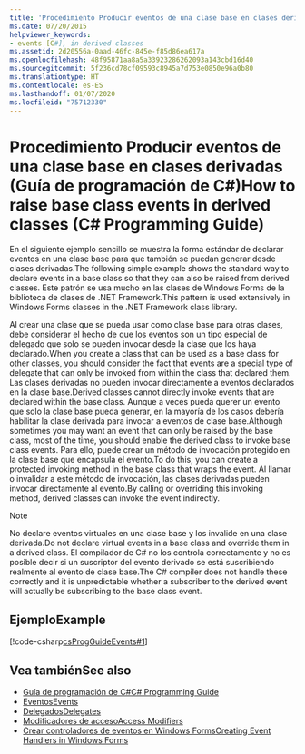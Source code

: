 ```yaml
---
title: 'Procedimiento Producir eventos de una clase base en clases derivadas: Guía de programación de C#'
ms.date: 07/20/2015
helpviewer_keywords:
- events [C#], in derived classes
ms.assetid: 2d20556a-0aad-46fc-845e-f85d86ea617a
ms.openlocfilehash: 48f95871aa8a5a33923286262093a143cbd16d40
ms.sourcegitcommit: 5f236cd78cf09593c8945a7d753e0850e96a0b80
ms.translationtype: HT
ms.contentlocale: es-ES
ms.lasthandoff: 01/07/2020
ms.locfileid: "75712330"
---
```

# <a name="how-to-raise-base-class-events-in-derived-classes-c-programming-guide"></a><span data-ttu-id="b2046-102">Procedimiento Producir eventos de una clase base en clases derivadas (Guía de programación de C#)</span><span class="sxs-lookup"><span data-stu-id="b2046-102">How to raise base class events in derived classes (C# Programming Guide)</span></span>
<span data-ttu-id="b2046-103">En el siguiente ejemplo sencillo se muestra la forma estándar de declarar eventos en una clase base para que también se puedan generar desde clases derivadas.</span><span class="sxs-lookup"><span data-stu-id="b2046-103">The following simple example shows the standard way to declare events in a base class so that they can also be raised from derived classes.</span></span> <span data-ttu-id="b2046-104">Este patrón se usa mucho en las clases de Windows Forms de la biblioteca de clases de .NET Framework.</span><span class="sxs-lookup"><span data-stu-id="b2046-104">This pattern is used extensively in Windows Forms classes in the .NET Framework class library.</span></span>  
  
 <span data-ttu-id="b2046-105">Al crear una clase que se pueda usar como clase base para otras clases, debe considerar el hecho de que los eventos son un tipo especial de delegado que solo se pueden invocar desde la clase que los haya declarado.</span><span class="sxs-lookup"><span data-stu-id="b2046-105">When you create a class that can be used as a base class for other classes, you should consider the fact that events are a special type of delegate that can only be invoked from within the class that declared them.</span></span> <span data-ttu-id="b2046-106">Las clases derivadas no pueden invocar directamente a eventos declarados en la clase base.</span><span class="sxs-lookup"><span data-stu-id="b2046-106">Derived classes cannot directly invoke events that are declared within the base class.</span></span> <span data-ttu-id="b2046-107">Aunque a veces pueda querer un evento que solo la clase base pueda generar, en la mayoría de los casos debería habilitar la clase derivada para invocar a eventos de clase base.</span><span class="sxs-lookup"><span data-stu-id="b2046-107">Although sometimes you may want an event that can only be raised by the base class, most of the time, you should enable the derived class to invoke base class events.</span></span> <span data-ttu-id="b2046-108">Para ello, puede crear un método de invocación protegido en la clase base que encapsula el evento.</span><span class="sxs-lookup"><span data-stu-id="b2046-108">To do this, you can create a protected invoking method in the base class that wraps the event.</span></span> <span data-ttu-id="b2046-109">Al llamar o invalidar a este método de invocación, las clases derivadas pueden invocar directamente al evento.</span><span class="sxs-lookup"><span data-stu-id="b2046-109">By calling or overriding this invoking method, derived classes can invoke the event indirectly.</span></span>  
  
> [!NOTE]
> <span data-ttu-id="b2046-110">No declare eventos virtuales en una clase base y los invalide en una clase derivada.</span><span class="sxs-lookup"><span data-stu-id="b2046-110">Do not declare virtual events in a base class and override them in a derived class.</span></span> <span data-ttu-id="b2046-111">El compilador de C# no los controla correctamente y no es posible decir si un suscriptor del evento derivado se está suscribiendo realmente al evento de clase base.</span><span class="sxs-lookup"><span data-stu-id="b2046-111">The C# compiler does not handle these correctly and it is unpredictable whether a subscriber to the derived event will actually be subscribing to the base class event.</span></span>  
  
## <a name="example"></a><span data-ttu-id="b2046-112">Ejemplo</span><span class="sxs-lookup"><span data-stu-id="b2046-112">Example</span></span>  
 [!code-csharp[csProgGuideEvents#1](~/samples/snippets/csharp/VS_Snippets_VBCSharp/csProgGuideEvents/CS/Events.cs#1)]  
  
## <a name="see-also"></a><span data-ttu-id="b2046-113">Vea también</span><span class="sxs-lookup"><span data-stu-id="b2046-113">See also</span></span>

- [<span data-ttu-id="b2046-114">Guía de programación de C#</span><span class="sxs-lookup"><span data-stu-id="b2046-114">C# Programming Guide</span></span>](../index.md)
- [<span data-ttu-id="b2046-115">Eventos</span><span class="sxs-lookup"><span data-stu-id="b2046-115">Events</span></span>](./index.md)
- [<span data-ttu-id="b2046-116">Delegados</span><span class="sxs-lookup"><span data-stu-id="b2046-116">Delegates</span></span>](../delegates/index.md)
- [<span data-ttu-id="b2046-117">Modificadores de acceso</span><span class="sxs-lookup"><span data-stu-id="b2046-117">Access Modifiers</span></span>](../classes-and-structs/access-modifiers.md)
- [<span data-ttu-id="b2046-118">Crear controladores de eventos en Windows Forms</span><span class="sxs-lookup"><span data-stu-id="b2046-118">Creating Event Handlers in Windows Forms</span></span>](../../../framework/winforms/creating-event-handlers-in-windows-forms.md)
